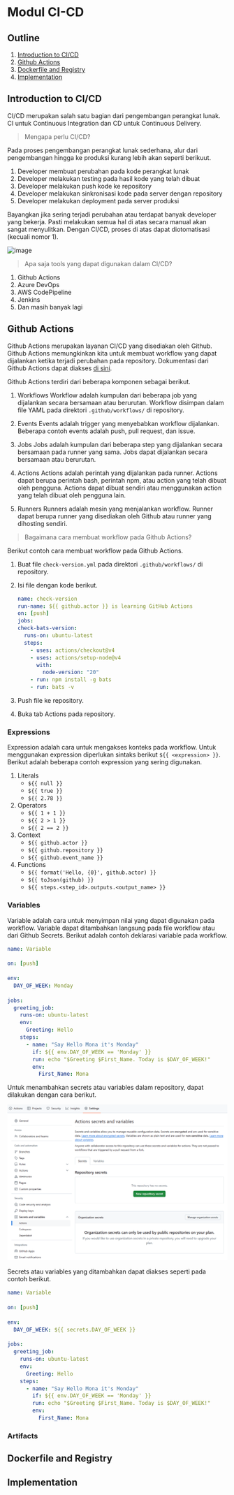 # Modul CI-CD

## Outline

1. [Introduction to CI/CD](#introduction-to-cicd)
2. [Github Actions](#github-actions)
3. [Dockerfile and Registry](#dockerfile-and-registry)
4. [Implementation](#implementation)

## Introduction to CI/CD

CI/CD merupakan salah satu bagian dari pengembangan perangkat lunak. CI untuk Continuous Integration dan CD untuk Continuous Delivery.

> Mengapa perlu CI/CD?

Pada proses pengembangan perangkat lunak sederhana, alur dari pengembangan hingga ke produksi kurang lebih akan seperti berikuut.

1. Developer membuat perubahan pada kode perangkat lunak
2. Developer melakukan testing pada hasil kode yang telah dibuat
3. Developer melakukan push kode ke repository
4. Developer melakukan sinkronisasi kode pada server dengan repository
5. Developer melakukan deployment pada server produksi

Bayangkan jika sering terjadi perubahan atau terdapat banyak developer yang bekerja. Pasti melakukan semua hal di atas secara manual akan sangat menyulitkan. Dengan CI/CD, proses di atas dapat diotomatisasi (kecuali nomor 1).

![image](https://b1286009.smushcdn.com/1286009/wp-content/uploads/2020/04/a-world-with-ci.cd-meme.jpg?lossy=1&strip=1&webp=1)

> Apa saja tools yang dapat digunakan dalam CI/CD?

1. Github Actions
2. Azure DevOps
3. AWS CodePipeline
4. Jenkins
5. Dan masih banyak lagi

## Github Actions

Github Actions merupakan layanan CI/CD yang disediakan oleh Github. Github Actions memungkinkan kita untuk membuat workflow yang dapat dijalankan ketika terjadi perubahan pada repository. Dokumentasi dari Github Actions dapat diakses [di sini](https://docs.github.com/en/actions/).

Github Actions terdiri dari beberapa komponen sebagai berikut.

1. Workflows
   Workflow adalah kumpulan dari beberapa job yang dijalankan secara bersamaan atau berurutan. Workflow disimpan dalam file YAML pada direktori `.github/workflows/` di repository.

2. Events
   Events adalah trigger yang menyebabkan workflow dijalankan. Beberapa contoh events adalah push, pull request, dan issue.

3. Jobs
   Jobs adalah kumpulan dari beberapa step yang dijalankan secara bersamaan pada runner yang sama. Jobs dapat dijalankan secara bersamaan atau berurutan.

4. Actions
   Actions adalah perintah yang dijalankan pada runner. Actions dapat berupa perintah bash, perintah npm, atau action yang telah dibuat oleh pengguna. Actions dapat dibuat sendiri atau menggunakan action yang telah dibuat oleh pengguna lain.

5. Runners
   Runners adalah mesin yang menjalankan workflow. Runner dapat berupa runner yang disediakan oleh Github atau runner yang dihosting sendiri.

> Bagaimana cara membuat workflow pada Github Actions?

Berikut contoh cara membuat workflow pada Github Actions.

1. Buat file `check-version.yml` pada direktori `.github/workflows/` di repository.

2. Isi file dengan kode berikut.

   ```yaml
   name: check-version
   run-name: ${{ github.actor }} is learning GitHub Actions
   on: [push]
   jobs:
   check-bats-version:
     runs-on: ubuntu-latest
     steps:
       - uses: actions/checkout@v4
       - uses: actions/setup-node@v4
         with:
           node-version: "20"
       - run: npm install -g bats
       - run: bats -v
   ```

3. Push file ke repository.

4. Buka tab Actions pada repository.

### Expressions

Expression adalah cara untuk mengakses konteks pada workflow. Untuk menggunakan expression diperlukan sintaks berikut `${{ <expression> }}`. Berikut adalah beberapa contoh expression yang sering digunakan.

1. Literals
   - `${{ null }}`
   - `${{ true }}`
   - `${{ 2.78 }}`
2. Operators
   - `${{ 1 + 1 }}`
   - `${{ 2 > 1 }}`
   - `${{ 2 == 2 }}`
3. Context
   - `${{ github.actor }}`
   - `${{ github.repository }}`
   - `${{ github.event_name }}`
4. Functions
   - `${{ format('Hello, {0}', github.actor) }}`
   - `${{ toJson(github) }}`
   - `${{ steps.<step_id>.outputs.<output_name> }}`

### Variables

Variable adalah cara untuk menyimpan nilai yang dapat digunakan pada workflow. Variable dapat ditambahkan langsung pada file workflow atau dari Github Secrets. Berikut adalah contoh deklarasi variable pada workflow.

```yaml
name: Variable

on: [push]

env:
  DAY_OF_WEEK: Monday

jobs:
  greeting_job:
    runs-on: ubuntu-latest
    env:
      Greeting: Hello
    steps:
      - name: "Say Hello Mona it's Monday"
        if: ${{ env.DAY_OF_WEEK == 'Monday' }}
        run: echo "$Greeting $First_Name. Today is $DAY_OF_WEEK!"
        env:
          First_Name: Mona
```

Untuk menambahkan secrets atau variables dalam repository, dapat dilakukan dengan cara berikut.

![secrets](assets/secrets.png)

Secrets atau variables yang ditambahkan dapat diakses seperti pada contoh berikut.

```yaml
name: Variable

on: [push]

env:
  DAY_OF_WEEK: ${{ secrets.DAY_OF_WEEK }}

jobs:
  greeting_job:
    runs-on: ubuntu-latest
    env:
      Greeting: Hello
    steps:
      - name: "Say Hello Mona it's Monday"
        if: ${{ env.DAY_OF_WEEK == 'Monday' }}
        run: echo "$Greeting $First_Name. Today is $DAY_OF_WEEK!"
        env:
          First_Name: Mona
```

### Artifacts

## Dockerfile and Registry

## Implementation
